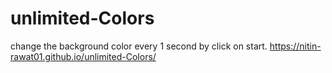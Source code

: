 # unlimited-Colors
change the background color every 1 second by click on start.
 https://nitin-rawat01.github.io/unlimited-Colors/
